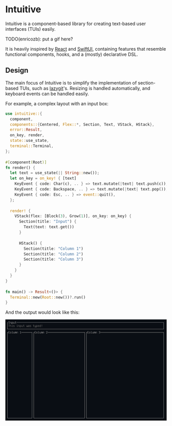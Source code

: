 # Intuitive
Intuitive is a component-based library for creating text-based user interfaces
(TUIs) easily.

TODO(enricozb): put a gif here?

It is heavily inspired by [React](https://developer.apple.com/xcode/swiftui/) and
[SwiftUI](https://developer.apple.com/xcode/swiftui/), containing features that
resemble functional components, hooks, and a (mostly) declarative DSL.

## Design
The main focus of Intuitive is to simplify the implementation of section-based TUIs,
such as [lazygit](https://github.com/jesseduffield/lazygit)'s. Resizing is handled
automatically, and keyboard events can be handled easily.

For example, a complex layout with an input box:
```rust
use intuitive::{
  component,
  components::{Centered, Flex::*, Section, Text, VStack, HStack},
  error::Result,
  on_key, render,
  state::use_state,
  terminal::Terminal,
};

#[component(Root)]
fn render() {
  let text = use_state(|| String::new());
  let on_key = on_key! { [text]
    KeyEvent { code: Char(c), .. } => text.mutate(|text| text.push(c)),
    KeyEvent { code: Backspace, .. } => text.mutate(|text| text.pop()),
    KeyEvent { code: Esc, .. } => event::quit(),
  };

  render! {
    VStack(flex: [Block(3), Grow(1)], on_key: on_key) {
      Section(title: "Input") {
        Text(text: text.get())
      }

      HStack() {
        Section(title: "Column 1")
        Section(title: "Column 2")
        Section(title: "Column 3")
      }
    }
  }
}

fn main() -> Result<()> {
  Terminal::new(Root::new())?.run()
}
```
And the output would look like this:

![demo image](./assets/demo.png)
